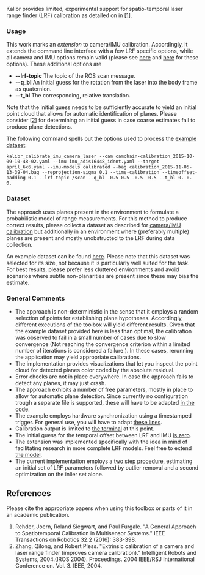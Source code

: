 Kalibr provides limited, experimental support for spatio-temporal laser range finder (LRF) calibration as detailed on in [[1](#references)].

### Usage
This work marks an _extension_ to camera/IMU calibration. Accordingly, it extends the command line interface with a few LRF specific options, while all camera and IMU options remain valid (please see [here](Multi-IMU-and-IMU-intrinsic-calibration#3-running-the-calibration) and [here](Camera-IMU-calibration#3-running-the-calibration) for these options).
These additional options are
* **--lrf-topic** The topic of the ROS scan message.
* **--q_bl** An initial guess for the rotation from the laser into the body frame as quaternion.
* **--t_bl** The corresponding, relative translation.

Note that the initial guess needs to be sufficiently accurate to yield an initial point cloud that allows for automatic identification of planes. Please consider [[2](#references)] for determining an initial guess in case coarse estimates fail to produce plane detections.

The following command spells out the options used to process the [example dataset](#dataset):
```
kalibr_calibrate_imu_camera_laser --cam camchain-calibration_2015-10-09-10-48-02.yaml --imu imu_adis16448_ident.yaml --target april_6x6.yaml --imu-models calibrated --bag calibration_2015-11-05-13-39-04.bag --reprojection-sigma 0.1 --time-calibration --timeoffset-padding 0.1 --lrf-topic /scan --q_bl -0.5 0.5 -0.5  0.5 --t_bl 0. 0. 0.
```

### Dataset
The approach uses planes present in the environment to formulate a probabilistic model of range measurements. For this method to produce correct results, please collect a dataset as described for [camera/IMU calibration](Camera-IMU-calibration#2-collect-images) but additionally in an environment where (preferably multiple) planes are present and mostly unobstructed to the LRF during data collection.

An example dataset can be found [here](https://drive.google.com/file/d/0B4rISk5dxJScOEhXQ3loMUw1SGM/view?usp=sharing). Please note that this dataset was selected for its size, not because it is particularly well suited for the task. For best results, please prefer less cluttered environments and avoid scenarios where subtle non-planarities are present since these may bias the estimate.

### General Comments
* The approach is non-deterministic in the sense that it employs a random selection of points for establishing plane hypotheses. Accordingly, different executions of the toolbox will yield different results. Given that the example dataset provided here is less than optimal, the calibration was observed to fail in a small number of cases due to slow convergence (Not reaching the convergence criterion within a limited number of iterations is considered a failure.). In these cases, rerunning the application may yield appropriate calibrations. 
* The implementation provides visualizations that let you inspect the point cloud for detected planes color coded by the absolute residual.
* Error checks are not in place everywhere. In case the approach fails to detect any planes, it may just crash.
* The approach exhibits a number of free parameters, mostly in place to allow for automatic plane detection. Since currently no configuration trough a separate file is supported, these will have to be adapted [in the code](https://github.com/ethz-asl/kalibr/blob/experimental/lrf-calibration/aslam_offline_calibration/kalibr/python/kalibr_imu_camera_calibration/LrfSensor.py#L48-L56).
* The example employs hardware synchronization using a timestamped trigger. For general use, you will have to adapt [these lines](https://github.com/ethz-asl/kalibr/blob/experimental/lrf-calibration/aslam_offline_calibration/kalibr/python/kalibr_imu_camera_calibration/LrfSensor.py#L33-L35).
* Calibration output is limited to [the terminal](https://github.com/ethz-asl/kalibr/blob/experimental/lrf-calibration/aslam_offline_calibration/kalibr/python/kalibr_calibrate_imu_camera_laser#L244-L258) at this point.
* The initial guess for the temporal offset between LRF and IMU [is zero](https://github.com/ethz-asl/kalibr/blob/experimental/lrf-calibration/aslam_offline_calibration/kalibr/python/kalibr_imu_camera_calibration/LrfSensor.py#L280).
* The extension was implemented specifically with the idea in mind of facilitating research in more complete LRF models. Feel free to extend [the model](https://github.com/ethz-asl/kalibr/blob/experimental/lrf-calibration/aslam_offline_calibration/kalibr/python/kalibr_imu_camera_calibration/LrfSensor.py#L329-L341). 
* The current implementation employs a [two step procedure](https://github.com/ethz-asl/kalibr/blob/experimental/lrf-calibration/aslam_offline_calibration/kalibr/python/kalibr_calibrate_imu_camera_laser#L229-L231), estimating an initial set of LRF parameters followed by outlier removal and a second optimization on the inlier set alone. 

## References
Please cite the appropriate papers when using this toolbox or parts of it in an academic publication.

1. <a name="general2016"></a>Rehder, Joern, Roland Siegwart, and Paul Furgale. "A General Approach to Spatiotemporal Calibration in Multisensor Systems." IEEE Transactions on Robotics 32.2 (2016): 383-398.
1. <a name="extrinsic2004"></a>Zhang, Qilong, and Robert Pless. "Extrinsic calibration of a camera and laser range finder (improves camera calibration)." Intelligent Robots and Systems, 2004.(IROS 2004). Proceedings. 2004 IEEE/RSJ International Conference on. Vol. 3. IEEE, 2004.